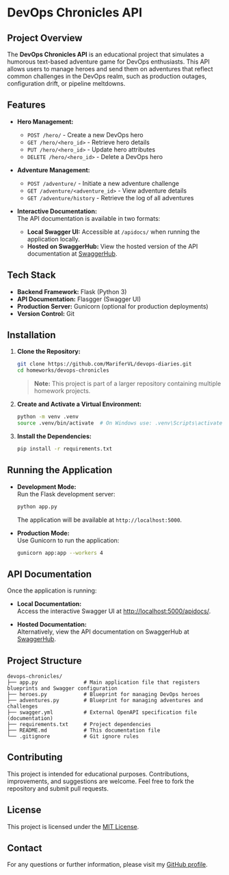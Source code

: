 # DevOps Chronicles API

## Project Overview
The **DevOps Chronicles API** is an educational project that simulates a humorous text-based adventure game for DevOps enthusiasts. This API allows users to manage heroes and send them on adventures that reflect common challenges in the DevOps realm, such as production outages, configuration drift, or pipeline meltdowns.

## Features
- **Hero Management:**  
  - `POST /hero/` - Create a new DevOps hero  
  - `GET /hero/<hero_id>` - Retrieve hero details  
  - `PUT /hero/<hero_id>` - Update hero attributes  
  - `DELETE /hero/<hero_id>` - Delete a DevOps hero
  
- **Adventure Management:**  
  - `POST /adventure/` - Initiate a new adventure challenge  
  - `GET /adventure/<adventure_id>` - View adventure details  
  - `GET /adventure/history` - Retrieve the log of all adventures
  
- **Interactive Documentation:**  
  The API documentation is available in two formats:
  - **Local Swagger UI:** Accessible at `/apidocs/` when running the application locally.
  - **Hosted on SwaggerHub:** View the hosted version of the API documentation at [SwaggerHub](https://app.swaggerhub.com/apis-docs/MARIFERVLDEV/dev-ops_chronicles_api/1.0.0).

## Tech Stack
- **Backend Framework:** Flask (Python 3)
- **API Documentation:** Flasgger (Swagger UI)
- **Production Server:** Gunicorn (optional for production deployments)
- **Version Control:** Git

## Installation
1. **Clone the Repository:**
   ```bash
   git clone https://github.com/MariferVL/devops-diaries.git
   cd homeworks/devops-chronicles
   ```
   > **Note:** This project is part of a larger repository containing multiple homework projects.

2. **Create and Activate a Virtual Environment:**
   ```bash
   python -m venv .venv
   source .venv/bin/activate  # On Windows use: .venv\Scripts\activate
   ```

3. **Install the Dependencies:**
   ```bash
   pip install -r requirements.txt
   ```

## Running the Application
- **Development Mode:**  
  Run the Flask development server:
  ```bash
  python app.py
  ```
  The application will be available at `http://localhost:5000`.

- **Production Mode:**  
  Use Gunicorn to run the application:
  ```bash
  gunicorn app:app --workers 4
  ```

## API Documentation
Once the application is running:
- **Local Documentation:**  
  Access the interactive Swagger UI at [http://localhost:5000/apidocs/](http://localhost:5000/apidocs/).

- **Hosted Documentation:**  
  Alternatively, view the API documentation on SwaggerHub at [SwaggerHub](https://app.swaggerhub.com/apis-docs/MARIFERVLDEV/dev-ops_chronicles_api/1.0.0).

## Project Structure
```
devops-chronicles/
├── app.py               # Main application file that registers blueprints and Swagger configuration
├── heroes.py            # Blueprint for managing DevOps heroes
├── adventures.py        # Blueprint for managing adventures and challenges
├── swagger.yml          # External OpenAPI specification file (documentation)
├── requirements.txt     # Project dependencies
├── README.md            # This documentation file
└── .gitignore           # Git ignore rules
```

## Contributing
This project is intended for educational purposes. Contributions, improvements, and suggestions are welcome. Feel free to fork the repository and submit pull requests.

## License
This project is licensed under the [MIT License](LICENSE).

## Contact
For any questions or further information, please visit my [GitHub profile](https://github.com/MariferVL).


